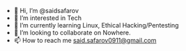 - 👋 Hi, I’m @saidsafarov
- 👀 I’m interested in Tech
- 🌱 I’m currently learning Linux, Ethical Hacking/Pentesting
- 💞️ I’m looking to collaborate on Nowhere. 
- 📫 How to reach me said.safarov0911@gmail.com

<!---
saidsafarov/saidsafarov is a ✨ special ✨ repository because its `README.md` (this file) appears on your GitHub profile.
You can click the Preview link to take a look at your changes.
--->

